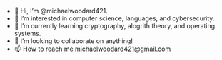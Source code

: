 - 👋 Hi, I’m @michaelwoodard421.
- 👀 I’m interested in computer science, languages, and cybersecurity.
- 🌱 I’m currently learning cryptography, alogrith theory, and operating systems.
- 💞️ I’m looking to collaborate on anything! 
- 📫 How to reach me michaelwoodard421@gmail.com

<!---
michaelwoodard421/michaelwoodard421 is a ✨ special ✨ repository because its `README.md` (this file) appears on your GitHub profile.
You can click the Preview link to take a look at your changes.
--->
